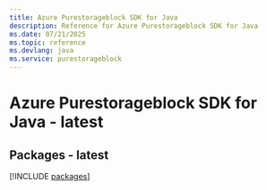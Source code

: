 ```yaml
---
title: Azure Purestorageblock SDK for Java
description: Reference for Azure Purestorageblock SDK for Java
ms.date: 07/21/2025
ms.topic: reference
ms.devlang: java
ms.service: purestorageblock
---
```

# Azure Purestorageblock SDK for Java - latest
## Packages - latest
[!INCLUDE [packages](purestorageblock-index.md)]
